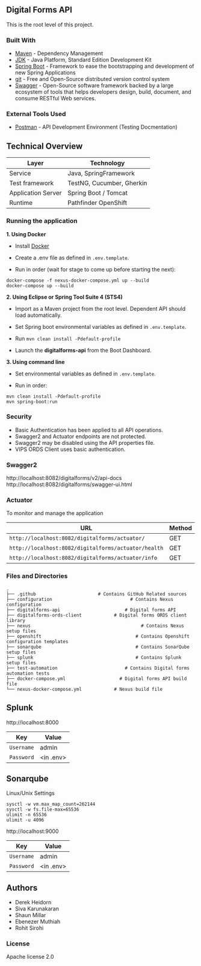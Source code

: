 ## Digital Forms API

This is the root level of this project.

### Built With

- [Maven](https://maven.apache.org/) - Dependency Management
- [JDK](http://www.oracle.com/technetwork/java/javase/downloads/jdk8-downloads-2133151.html) - Java Platform, Standard Edition Development Kit
- [Spring Boot](https://spring.io/projects/spring-boot) - Framework to ease the bootstrapping and development of new Spring Applications
- [git](https://git-scm.com/) - Free and Open-Source distributed version control system
- [Swagger](https://swagger.io/) - Open-Source software framework backed by a large ecosystem of tools that helps developers design, build, document, and consume RESTful Web services.

### External Tools Used

- [Postman](https://www.getpostman.com/) - API Development Environment (Testing Docmentation)

## Technical Overview

| Layer              | Technology                |
| ------------------ | ------------------------- |
| Service            | Java, SpringFramework     |
| Test framework     | TestNG, Cucumber, Gherkin |
| Application Server | Spring Boot / Tomcat      |
| Runtime            | Pathfinder OpenShift      |

### Running the application

**1. Using Docker**

- Install [Docker](https://www.docker.com/)

- Create a .env file as defined in `.env.template`.

- Run in order (wait for stage to come up before starting the next):

```
docker-compose -f nexus-docker-compose.yml up --build
docker-compose up --build
```

**2. Using Eclipse or Spring Tool Suite 4 (STS4)**

- Import as a Maven project from the root level. Dependent API should load automatically.

- Set Spring boot environmental variables as defined in `.env.template`.

- Run `mvn clean install -Pdefault-profile`

- Launch the **digitalforms-api** from the Boot Dashboard.

**3. Using command line**

- Set environmental variables as defined in `.env.template`.

- Run in order:

```
mvn clean install -Pdefault-profile
mvn spring-boot:run
```

### Security

- Basic Authentication has been applied to all API operations.
- Swagger2 and Actuator endpoints are not protected.
- Swagger2 may be disabled using the API properties file.
- VIPS ORDS Client uses basic authentication.

### Swagger2

http://localhost:8082/digitalforms/v2/api-docs  
http://localhost:8082/digitalforms/swagger-ui.html

### Actuator

To monitor and manage the application

| URL                                                  | Method |
| ---------------------------------------------------- | ------ |
| `http://localhost:8082/digitalforms/actuator/`       | GET    |
| `http://localhost:8082/digitalforms/actuator/health` | GET    |
| `http://localhost:8082/digitalforms/actuator/info`   | GET    |

### Files and Directories

```
.
├── .github                       # Contains GitHub Related sources
├── configuration						      # Contains Nexus configuration
├── digitalforms-api					    # Digital forms API
├── digitalforms-ords-client			# Digital forms ORDS client library
├── nexus								          # Contains Nexus setup files
├── openshift							        # Contains Openshift configuration templates
├── sonarqube							        # Contains SonarQube setup files
├── splunk								        # Contains Splunk setup files
├── test-automation						    # Contains Digital forms automation tests
├── docker-compose.yml					  # Digital forms API build file
└── nexus-docker-compose.yml			# Nexus build file
```

## Splunk

http://localhost:8000

| Key        | Value     |
| ---------- | --------- |
| `Username` | admin     |
| `Password` | <in .env> |

## Sonarqube

Linux/Unix Settings

```
sysctl -w vm.max_map_count=262144
sysctl -w fs.file-max=65536
ulimit -n 65536
ulimit -u 4096
```

http://localhost:9000

| Key        | Value     |
| ---------- | --------- |
| `Username` | admin     |
| `Password` | <in .env> |

## Authors

- Derek Heidorn
- Siva Karunakaran
- Shaun Millar
- Ebenezer Muthiah
- Rohit Sirohi

### License

Apache license 2.0
